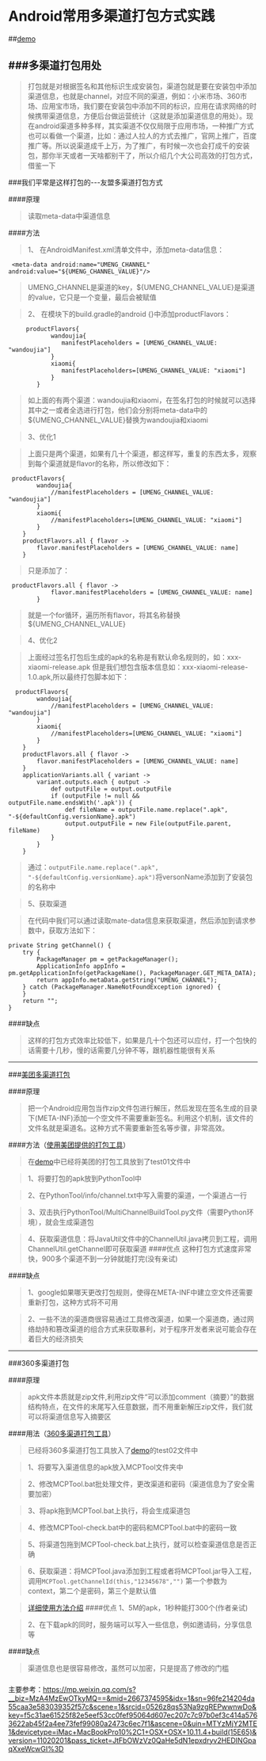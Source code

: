 # Android常用多渠道打包方式实践

##[demo](https://github.com/andoop/ApkPackTest)

###多渠道打包用处
---
>打包就是对根据签名和其他标识生成安装包，渠道包就是要在安装包中添加渠道信息，也就是channel，对应不同的渠道，例如：小米市场、360市场、应用宝市场，我们要在安装包中添加不同的标识，应用在请求网络的时候携带渠道信息，方便后台做运营统计（这就是添加渠道信息的用处）。现在android渠道多种多样，其实渠道不仅仅局限于应用市场，一种推广方式也可以看做一个渠道，比如：通过人拉人的方式去推广，官网上推广，百度推广等。所以说渠道成千上万，为了推广，有时候一次也会打成千的安装包，那你半天或者一天啥都别干了，所以介绍几个大公司高效的打包方式，借鉴一下

###我们平常是这样打包的---友盟多渠道打包方式

####原理

>读取meta-data中渠道信息

####方法

>1、 在AndroidManifest.xml清单文件中，添加meta-data信息：

 	 <meta-data android:name="UMENG_CHANNEL" android:value="${UMENG_CHANNEL_VALUE}"/>

>UMENG_CHANNEL是渠道的key，${UMENG_CHANNEL_VALUE}是渠道的value，它只是一个变量，最后会被赋值

>2、 在模块下的build.gradle的android {}中添加productFlavors：


		 productFlavors{
		        wandoujia{
		           manifestPlaceholders = [UMENG_CHANNEL_VALUE: "wandoujia"]
		        }
		        xiaomi{
		           manifestPlaceholders=[UMENG_CHANNEL_VALUE: "xiaomi"]
		        }
		    }
	
>如上面的有两个渠道：wandoujia和xiaomi，在签名打包的时候就可以选择其中之一或者全选进行打包，他们会分别将meta-data中的${UMENG_CHANNEL_VALUE}替换为wandoujia和xiaomi

>3、优化1

>上面只是两个渠道，如果有几十个渠道，都这样写，重复的东西太多，观察到每个渠道就是flavor的名称，所以修改如下：

	 productFlavors{
	        wandoujia{
	            //manifestPlaceholders = [UMENG_CHANNEL_VALUE: "wandoujia"]
	        }
	        xiaomi{
	            //manifestPlaceholders=[UMENG_CHANNEL_VALUE: "xiaomi"]
	        }
	    }
	    productFlavors.all { flavor ->
	        flavor.manifestPlaceholders = [UMENG_CHANNEL_VALUE: name]
	    }

>只是添加了：

	 productFlavors.all { flavor ->
		        flavor.manifestPlaceholders = [UMENG_CHANNEL_VALUE: name]
		    }
>就是一个for循环，遍历所有flavor，将其名称替换${UMENG_CHANNEL_VALUE}

>4、优化2

>上面经过签名打包后生成的apk的名称是有默认命名规则的，如：xxx-xiaomi-release.apk
>但是我们想包含版本信息如：xxx-xiaomi-release-1.0.apk,所以最终打包脚本如下：

	  productFlavors{
	        wandoujia{
	            //manifestPlaceholders = [UMENG_CHANNEL_VALUE: "wandoujia"]
	        }
	        xiaomi{
	            //manifestPlaceholders=[UMENG_CHANNEL_VALUE: "xiaomi"]
	        }
	    }
	    productFlavors.all { flavor ->
	        flavor.manifestPlaceholders = [UMENG_CHANNEL_VALUE: name]
	    }
	    applicationVariants.all { variant ->
	        variant.outputs.each { output ->
	            def outputFile = output.outputFile
	            if (outputFile != null && outputFile.name.endsWith('.apk')) {
	                def fileName = outputFile.name.replace(".apk", "-${defaultConfig.versionName}.apk")
	                output.outputFile = new File(outputFile.parent, fileName)
	            }
	        }
	    }

>通过：`outputFile.name.replace(".apk", "-${defaultConfig.versionName}.apk")`将versonName添加到了安装包的名称中

>5、获取渠道

>在代码中我们可以通过读取mate-data信息来获取渠道，然后添加到请求参数中，获取方法如下：

    private String getChannel() {
        try {
            PackageManager pm = getPackageManager();
            ApplicationInfo appInfo = pm.getApplicationInfo(getPackageName(), PackageManager.GET_META_DATA);
            return appInfo.metaData.getString("UMENG_CHANNEL");
        } catch (PackageManager.NameNotFoundException ignored) {
        }
        return "";
    }

####缺点

>这样的打包方式效率比较低下，如果是几十个包还可以应付，打一个包快的话需要十几秒，慢的话需要几分钟不等，跟机器性能很有关系

---

###[美团多渠道打包](http://tech.meituan.com/mt-apk-packaging.html)

####原理

>把一个Android应用包当作zip文件包进行解压，然后发现在签名生成的目录下(META-INF)添加一个空文件不需要重新签名。利用这个机制，该文件的文件名就是渠道名。这种方式不需要重新签名等步骤，非常高效。

####方法（[使用美团提供的打包工具](https://github.com/andoop/AndroidMultiChannelBuildTool)）

>在[demo](https://github.com/andoop/ApkPackTest)中已经将美团的打包工具放到了test01文件中

>1、将要打包的apk放到PythonTool中

>2、在PythonTool/info/channel.txt中写入需要的渠道，一个渠道占一行

>3、双击执行PythonTool/MultiChannelBuildTool.py文件（需要Python环境），就会生成渠道包

>4、获取渠道信息：将JavaUtil文件中的ChannelUtil.java拷贝到工程，调用ChannelUtil.getChannel即可获取渠道
####优点
>这种打包方式速度非常快，900多个渠道不到一分钟就能打完(没有亲试)

####缺点

>1、google如果哪天更改打包规则，使得在META-INF中建立空文件还需要重新打包，这种方式将不可用

>2、一些不法的渠道商很容易通过工具修改渠道，如果一个渠道商，通过网络劫持和篡改渠道的组合方式来获取暴利，对于程序开发者来说可能会存在着巨大的经济损失

---

###360多渠道打包

####原理

>apk文件本质就是zip文件,利用zip文件“可以添加comment（摘要）”的数据结构特点，在文件的末尾写入任意数据，而不用重新解压zip文件，我们就可以将渠道信息写入摘要区

####用法（[360多渠道打包工具](https://github.com/andoop/MultiChannelPackageTool)）

>已经将360多渠道打包工具放入了[demo](https://github.com/andoop/ApkPackTest)的test02文件中

>1、将要写入渠道信息的apk放入MCPTool文件夹中

>2、修改MCPTool.bat批处理文件，更改渠道和密码（渠道信息为了安全需要加密）

>3、将apk拖到MCPTool.bat上执行，将会生成渠道包

>4、修改MCPTool-check.bat中的密码和MCPTool.bat中的密码一致

>5、将渠道包拖到MCPTool-check.bat上执行，就可以检查渠道信息是否正确

>6、获取渠道：将MCPTool.java添加到工程或者将MCPTool.jar导入工程，调用`MCPTool.getChannelId(this,"12345678","")` 第一个参数为context，第二个是密码，第三个是默认值

>[详细使用方法介绍](https://github.com/andoop/MultiChannelPackageTool)
####优点
>1、5M的apk，1秒种能打300个(作者亲试)

>2、在下载apk的同时，服务端可以写入一些信息，例如邀请码，分享信息等

####缺点

>渠道信息也是很容易修改，虽然可以加密，只是提高了修改的门槛

###
主要参考：https://mp.weixin.qq.com/s?__biz=MzA4MzEwOTkyMQ==&mid=2667374595&idx=1&sn=96fe214204da55caa3e583039352f57c&scene=1&srcid=0526z8qs53Na9zgREPwwnwDo&key=f5c31ae61525f82e5eef53cc0fef95064d607ec207c7c97b0ef3c414a5763622ab45f2a4ee73fef99080a2473c6ec7f1&ascene=0&uin=MTYzMjY2MTE1&devicetype=iMac+MacBookPro10%2C1+OSX+OSX+10.11.4+build(15E65)&version=11020201&pass_ticket=JtFbOWzVz0QaHe5dN1epxdryv2HEDINGpaqXxeWcwGI%3D